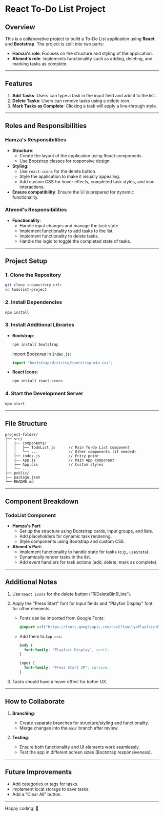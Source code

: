 # React To-Do List Project

## Overview

This is a collaborative project to build a To-Do List application using **React** and **Bootstrap**. The project is split into two parts:

- **Hamza's role**: Focuses on the structure and styling of the application.
- **Ahmed's role**: Implements functionality such as adding, deleting, and marking tasks as complete.

---

## Features

1. **Add Tasks**: Users can type a task in the input field and add it to the list.
2. **Delete Tasks**: Users can remove tasks using a delete icon.
3. **Mark Tasks as Complete**: Clicking a task will apply a line-through style.

---

## Roles and Responsibilities

### Hamza's Responsibilities

- **Structure**:
  - Create the layout of the application using React components.
  - Use Bootstrap classes for responsive design.
- **Styling**:
  - Use `react-icons` for the delete button.
  - Style the application to make it visually appealing.
  - Add custom CSS for hover effects, completed task styles, and icon interactions.
- **Ensure compatibility**: Ensure the UI is prepared for dynamic functionality.

### Ahmed's Responsibilities

- **Functionality**:
  - Handle input changes and manage the task state.
  - Implement functionality to add tasks to the list.
  - Implement functionality to delete tasks.
  - Handle the logic to toggle the completed state of tasks.

---

## Project Setup

### 1. Clone the Repository

```bash
git clone <repository-url>
cd todolist-project
```

### 2. Install Dependencies

```bash
npm install
```

### 3. Install Additional Libraries

- **Bootstrap**:

  ```bash
  npm install bootstrap
  ```

  Import Bootstrap in `index.js`:

  ```javascript
  import "bootstrap/dist/css/bootstrap.min.css";
  ```

- **React Icons**:
  ```bash
  npm install react-icons
  ```

### 4. Start the Development Server

```bash
npm start
```

---

## File Structure

```
project-folder/
├── src/
│   ├── components/
│   │   ├── TodoList.js      // Main To-Do List component
│   │   └── ...              // Other components (if needed)
│   ├── index.js             // Entry point
│   ├── App.js               // Main App component
│   ├── App.css              // Custom styles
│   └── ...
├── public/
├── package.json
└── README.md
```

---

## Component Breakdown

### **TodoList Component**

- **Hamza's Part**:
  - Set up the structure using Bootstrap cards, input groups, and lists.
  - Add placeholders for dynamic task rendering.
  - Style components using Bootstrap and custom CSS.
- **Ahmed's Part**:
  - Implement functionality to handle state for tasks (e.g., `useState`).
  - Dynamically render tasks in the list.
  - Add event handlers for task actions (add, delete, mark as complete).

---

## Additional Notes

1. Use `React Icons` for the delete button (“RiDeleteBin6Line”).
2. Apply the "Press Start" font for input fields and "Playfair Display" font for other elements.

   - Fonts can be imported from Google Fonts:
     ```css
     @import url("https://fonts.googleapis.com/css2?family=Playfair+Display:wght@400;700&family=Press+Start+2P&display=swap");
     ```
   - Add them to `App.css`:

     ```css
     body {
       font-family: "Playfair Display", serif;
     }

     input {
       font-family: "Press Start 2P", cursive;
     }
     ```

3. Tasks should have a hover effect for better UX.

---

## How to Collaborate

1. **Branching**:

   - Create separate branches for structure/styling and functionality.
   - Merge changes into the `main` branch after review.

2. **Testing**:
   - Ensure both functionality and UI elements work seamlessly.
   - Test the app in different screen sizes (Bootstrap responsiveness).

---

## Future Improvements

- Add categories or tags for tasks.
- Implement local storage to save tasks.
- Add a "Clear All" button.

---

Happy coding! 🚀

